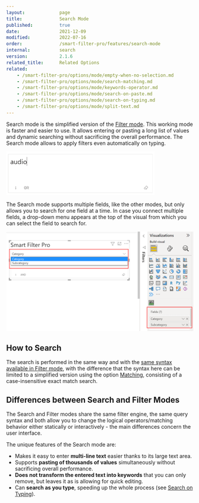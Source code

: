 ```yaml
---
layout:             page
title:              Search Mode
published:          true
date:               2021-12-09
modified:           2022-07-16
order:              /smart-filter-pro/features/search-mode
internal:           search
version:            2.1.6
related_title:      Related Options
related:
    - /smart-filter-pro/options/mode/empty-when-no-selection.md
    - /smart-filter-pro/options/mode/search-matching.md
    - /smart-filter-pro/options/mode/keywords-operator.md
    - /smart-filter-pro/options/mode/search-on-paste.md
    - /smart-filter-pro/options/mode/search-on-typing.md
    - /smart-filter-pro/options/mode/split-text.md
---
```

Search mode is the simplified version of the [Filter mode](filter.md). This working mode is faster and easier to use. It allows entering or pasting a long list of values and dynamic searching without sacrificing the overall performance. The Search mode allows to apply filters even automatically on typing.

<img src="images/search-mode.png" width="400">

The Search mode supports multiple fields, like the other modes, but only allows you to search for one field at a time. In case you connect multiple fields, a drop-down menu appears at the top of the visual from which you can select the field to search for.

<img src="images/search-mode-manycategories.png" width="650">


## How to Search

The search is performed in the same way and with the [same syntax available in Filter mode](filter.md#how-to-search), with the difference that the syntax here can be limited to a simplified version using the option [Matching](../options/mode/search-matching.md), consisting of a case-insensitive exact match search.

## Differences between Search and Filter Modes

The Search and Filter modes share the same filter engine, the same query syntax and both allow you to change the logical operators/matching behavior either statically or interactively - the main differences concern the user interface. 

The unique features of the Search mode are:

- Makes it easy to enter **multi-line text** easier thanks to its large text area.
- Supports **pasting of thousands of values** simultaneously without sacrificing overall performance.
- **Does not transform the entered text into keywords** that you can only remove, but leaves it as is allowing for quick editing.
- Can **search as you type**, speeding up the whole process (see [Search on Typing](../options/mode/search-on-typing.md)).